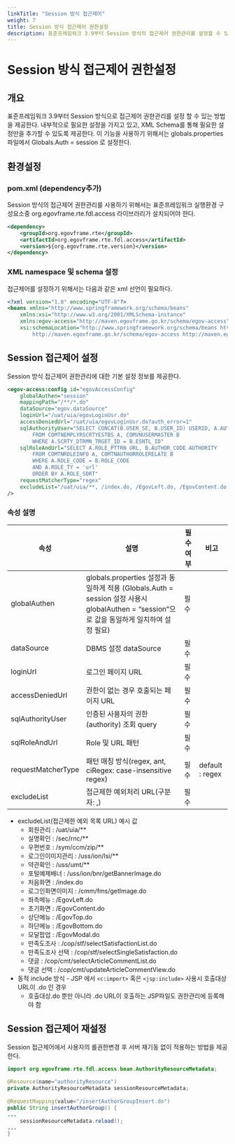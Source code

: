 ```yaml
---
linkTitle: "Session 방식 접근제어"
weight: 7
title: Session 방식 접근제어 권한설정
description: 표준프레임워크 3.9부터 Session 방식의 접근제어 권한관리를 설정할 수 있으며, 이를 위해 XML 선언 및 SQL 쿼리를 포함한 기본 설정이 필요하다. 롤 권한 변경 시 서버 재기동 없이 `AuthorityResourceMetadata`의 `reload()` 메소드를 호출하여 설정을 적용할 수 있다.
---
```

# Session 방식 접근제어 권한설정

## 개요

표준프레임워크 3.9부터 Session 방식으로 접근제어 권한관리를 설정 할 수 있는 방법을 제공한다.
내부적으로 필요한 설정을 가지고 있고, XML Schema를 통해 필요한 설정만을 추가할 수 있도록 제공한다.
이 기능을 사용하기 위해서는 globals.properties 파일에서 Globals.Auth = session 로 설정한다.

## 환경설정

### pom.xml (dependency추가)

Session 방식의 접근제어 권한관리를 사용하기 위해서는 표준프레임워크 실행환경 구성요소중 org.egovframe.rte.fdl.access 라이브러리가 설치되어야 한다.

```xml
<dependency>
	<groupId>org.egovframe.rte</groupId>
	<artifactId>org.egovframe.rte.fdl.access</artifactId>
	<version>${org.egovframe.rte.version}</version>
</dependency>
```

### XML namespace 및 schema 설정

접근제어를 설정하기 위해서는 다음과 같은 xml 선언이 필요하다.

```xml
<?xml version="1.0" encoding="UTF-8"?>
<beans xmlns="http://www.springframework.org/schema/beans"
	xmlns:xsi="http://www.w3.org/2001/XMLSchema-instance"
	xmlns:egov-access="http://maven.egovframe.go.kr/schema/egov-access"
	xsi:schemaLocation="http://www.springframework.org/schema/beans http://www.springframework.org/schema/beans/spring-beans.xsd
		http://maven.egovframe.go.kr/schema/egov-access http://maven.egovframe.go.kr/schema/egov-access/egov-access-4.2.0.xsd">
```

## Session 접근제어 설정

Session 방식 접근제어 권한관리에 대한 기본 설정 정보를 제공한다.

```xml
<egov-access:config id="egovAccessConfig"
	globalAuthen="session"
	mappingPath="/**/*.do"
	dataSource="egov.dataSource"
	loginUrl="/uat/uia/egovLoginUsr.do"
	accessDeniedUrl="/uat/uia/egovLoginUsr.do?auth_error=1"
	sqlAuthorityUser="SELECT CONCAT(B.USER_SE, B.USER_ID) USERID, A.AUTHOR_CODE AUTHORITY
		FROM COMTNEMPLYRSCRTYESTBS A, COMVNUSERMASTER B
		WHERE A.SCRTY_DTRMN_TRGET_ID = B.ESNTL_ID"
	sqlRoleAndUrl="SELECT A.ROLE_PTTRN URL, B.AUTHOR_CODE AUTHORITY
		FROM COMTNROLEINFO A, COMTNAUTHORROLERELATE B
		WHERE A.ROLE_CODE = B.ROLE_CODE
		AND A.ROLE_TY = 'url'
		ORDER BY A.ROLE_SORT"
	requestMatcherType="regex"
	excludeList="/uat/uia/**, /index.do, /EgovLeft.do, /EgovContent.do, /EgovTop.do, /EgovBottom.do, /validator.do, /uss/umt/**, /sec/rnc/EgovRlnmCnfirm.do, /EgovModal.do"
/>
```

### 속성 설명

|    속성                    |     설명                                                                                                         |     필수여부      |     비고            |
|--------------------------|----------------------------------------------------------------------------------------------------------------|---------------|-------------------|
|    globalAuthen          |  globals.properties 설정과 동일하게 적용 (Globals.Auth = session 설정 사용시 globalAuthen = “session”으로 값을 동일하게 일치하여 설정 필요)  |   필수          |                   |
|    dataSource            |  DBMS 설정 dataSource                                                                                            |   필수          |                   |
|    loginUrl              |  로그인 페이지 URL                                                                                                   |   필수          |                   |
|    accessDeniedUrl       |  권한이 없는 경우 호출되는 페이지 URL                                                                                        |   필수          |                   |
|    sqlAuthorityUser      |  인증된 사용자의 권한(authority) 조회 query                                                                               |   필수          |                   |
|    sqlRoleAndUrl         |  Role 및 URL 패턴                                                                                                 |   필수          |                   |
|    requestMatcherType    |  패턴 매칭 방식(regex, ant, ciRegex: case-insensitive regex)                                                         |   필수          |  default : regex  |
|    excludeList           |  접근제한 예외처리 URL(구분자: ,)                                                                                         |   필수          |                   |

- excludeList(접근제한 예외 목록 URL) 예시 값
  - 회원관리 : /uat/uia/**
  - 실명확인 : /sec/rnc/**
  - 우편번호 : /sym/ccm/zip/**
  - 로그인이미지관리 : /uss/ion/lsi/**
  - 약관확인 : /uss/umt/**
  - 포털예제배너 : /uss/ion/bnr/getBannerImage.do
  - 처음화면 : /index.do
  - 로그인화면이미지 : /cmm/fms/getImage.do
  - 좌측메뉴 : /EgovLeft.do
  - 초기화면 : /EgovContent.do
  - 상단메뉴 : /EgovTop.do
  - 하단메뉴 : /EgovBottom.do
  - 모달팝업 : /EgovModal.do
  - 만족도조사 : /cop/stf/selectSatisfactionList.do
  - 만족도조사 선택 : /cop/stf/selectSingleSatisfaction.do
  - 댓글 : /cop/cmt/selectArticleCommentList.do
  - 댓글 선택 : /cop/cmt/updateArticleCommentView.do
- 동적 include 방식 - JSP 에서 `<c:import>` 혹은 `<jsp:include>` 사용시 호출대상 URL이 .do 인 경우
  - 호출대상.do 뿐만 아니라 .do URL이 호출하는 JSP파일도 권한관리에 등록해야 함

## Session 접근제어 재설정

Session 접근제어에서 사용자의 롤권한변경 후 서버 재기동 없이 적용하는 방법을 제공한다.

```java
import org.egovframe.rte.fdl.access.bean.AuthorityResourceMetadata;
 
@Resource(name="authorityResource")
private AuthorityResourceMetadata sessionResourceMetadata;
 
@RequestMapping(value="/insertAuthorGroupInsert.do")
public String insertAuthorGroup() {
...
    sessionResourceMetadata.reload();
...
}
```